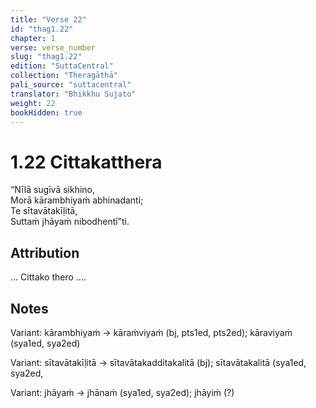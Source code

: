 ```yaml
---
title: "Verse 22"
id: "thag1.22"
chapter: 1
verse: verse_number
slug: "thag1.22"
edition: "SuttaCentral"
collection: "Theragāthā"
pali_source: "suttacentral"
translator: "Bhikkhu Sujato"
weight: 22
bookHidden: true
---
```


# 1.22 Cittakatthera

“Nīlā sugīvā sikhino,  
Morā kārambhiyaṁ abhinadanti;  
Te sītavātakīḷitā,  
Suttaṁ jhāyaṁ nibodhentī”ti.  

## Attribution

… Cittako thero ….

## Notes

Variant: kārambhiyaṁ → kāraṁviyaṁ (bj, pts1ed, pts2ed); kāraviyaṁ (sya1ed, sya2ed)

Variant: sītavātakīḷitā → sītavātakadditakalitā (bj); sītavātakalitā (sya1ed, sya2ed,

Variant: jhāyaṁ → jhānaṁ (sya1ed, sya2ed); jhāyiṁ (?)